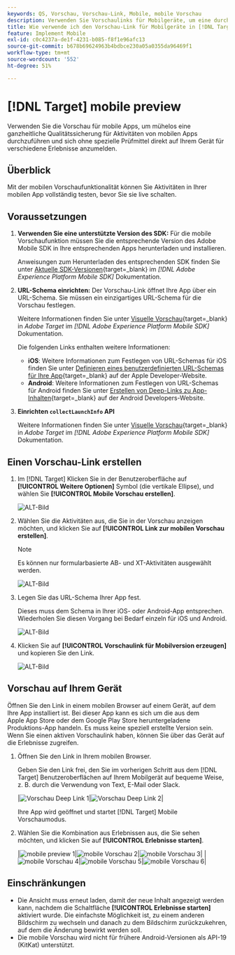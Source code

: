 ```yaml
---
keywords: QS, Vorschau, Vorschau-Link, Mobile, mobile Vorschau
description: Verwenden Sie Vorschaulinks für Mobilgeräte, um eine durchgängige Qualitätssicherung für Aktivitäten mobiler Apps durchzuführen. Sie können sich ohne spezielle Testgeräte für verschiedene Erlebnisse anmelden.
title: Wie verwende ich den Vorschau-Link für Mobilgeräte in [!DNL Target] Mobil?
feature: Implement Mobile
exl-id: c0c4237a-de1f-4231-b085-f8f1e96afc13
source-git-commit: b678b69624963b4bdbce230a05a0355da96469f1
workflow-type: tm+mt
source-wordcount: '552'
ht-degree: 51%

---
```


# [!DNL Target] mobile preview

Verwenden Sie die Vorschau für mobile Apps, um mühelos eine ganzheitliche Qualitätssicherung für Aktivitäten von mobilen Apps durchzuführen und sich ohne spezielle Prüfmittel direkt auf Ihrem Gerät für verschiedene Erlebnisse anzumelden.

## Überblick

Mit der mobilen Vorschaufunktionalität können Sie Aktivitäten in Ihrer mobilen App vollständig testen, bevor Sie sie live schalten.

## Voraussetzungen 

1. **Verwenden Sie eine unterstützte Version des SDK:** Für die mobile Vorschaufunktion müssen Sie die entsprechende Version des Adobe Mobile SDK in Ihre entsprechenden Apps herunterladen und installieren.

   Anweisungen zum Herunterladen des entsprechenden SDK finden Sie unter [Aktuelle SDK-Versionen](https://developer.adobe.com/client-sdks/documentation/current-sdk-versions/){target=_blank} im *[!DNL Adobe Experience Platform Mobile SDK]* Dokumentation.

1. **URL-Schema einrichten:** Der Vorschau-Link öffnet Ihre App über ein URL-Schema. Sie müssen ein einzigartiges URL-Schema für die Vorschau festlegen.

   Weitere Informationen finden Sie unter [Visuelle Vorschau](https://developer.adobe.com/client-sdks/documentation/adobe-target/#visual-preview){target=_blank} in *Adobe Target* im *[!DNL Adobe Experience Platform Mobile SDK]* Dokumentation.

   Die folgenden Links enthalten weitere Informationen:

   * **iOS**: Weitere Informationen zum Festlegen von URL-Schemas für iOS finden Sie unter [Definieren eines benutzerdefinierten URL-Schemas für Ihre App](https://developer.apple.com/documentation/xcode/defining-a-custom-url-scheme-for-your-app){target=_blank} auf der Apple Developer-Website.
   * **Android**: Weitere Informationen zum Festlegen von URL-Schemas für Android finden Sie unter [Erstellen von Deep-Links zu App-Inhalten](https://developer.android.com/training/app-links/deep-linking){target=_blank} auf der Android Developers-Website.

1. **Einrichten `collectLaunchInfo` API**

   Weitere Informationen finden Sie unter [Visuelle Vorschau](https://developer.adobe.com/client-sdks/documentation/adobe-target/#visual-preview){target=_blank} in *Adobe Target* im *[!DNL Adobe Experience Platform Mobile SDK]* Dokumentation.

## Einen Vorschau-Link erstellen

1. Im [!DNL Target] Klicken Sie in der Benutzeroberfläche auf **[!UICONTROL Weitere Optionen]** Symbol (die vertikale Ellipse), und wählen Sie **[!UICONTROL Mobile Vorschau erstellen]**.

   ![ALT-Bild](assets/mobile-preview-create.png)

1. Wählen Sie die Aktivitäten aus, die Sie in der Vorschau anzeigen möchten, und klicken Sie auf **[!UICONTROL Link zur mobilen Vorschau erstellen]**.

   >[!NOTE]
   >
   >Es können nur formularbasierte AB- und XT-Aktivitäten ausgewählt werden.

   ![ALT-Bild](assets/mobile-preview-select-activities.png)

1. Legen Sie das URL-Schema Ihrer App fest.

   Dieses muss dem Schema in Ihrer iOS- oder Android-App entsprechen. Wiederholen Sie diesen Vorgang bei Bedarf einzeln für iOS und Android.

   ![ALT-Bild](assets/mobile-preview-enter-url-scheme.png)

1. Klicken Sie auf **[!UICONTROL Vorschaulink für Mobilversion erzeugen]** und kopieren Sie den Link.

   ![ALT-Bild](assets/mobile-preview-generate-and-copy.png)

## Vorschau auf Ihrem Gerät

Öffnen Sie den Link in einem mobilen Browser auf einem Gerät, auf dem Ihre App installiert ist. Bei dieser App kann es sich um die aus dem Apple App Store oder dem Google Play Store heruntergeladene Produktions-App handeln. Es muss keine speziell erstellte Version sein. Wenn Sie einen aktiven Vorschaulink haben, können Sie über das Gerät auf die Erlebnisse zugreifen.

1. Öffnen Sie den Link in Ihrem mobilen Browser.

   Geben Sie den Link frei, den Sie im vorherigen Schritt aus dem [!DNL Target] Benutzeroberflächen auf Ihrem Mobilgerät auf bequeme Weise, z. B. durch die Verwendung von Text, E-Mail oder Slack.

   |![Vorschau Deep Link 1](assets/mobile-preview-open-deeplink.png)|![Vorschau Deep Link 2](assets/mobile-preview-open-app.png)|

   Ihre App wird geöffnet und startet [!DNL Target] Mobile Vorschaumodus.

1. Wählen Sie die Kombination aus Erlebnissen aus, die Sie sehen möchten, und klicken Sie auf **[!UICONTROL Erlebnisse starten]**.

   |![mobile preview 1](assets/mobile-preview-experience-selection-1.png)|![mobile Vorschau 2](assets/mobile-preview-experience-result-1-france.png)|![mobile Vorschau 3](assets/mobile-preview-experience-result-1-shipfree.png)|
|![mobile Vorschau 4](assets/mobile-preview-experience-selection-2.png)|![mobile Vorschau 5](assets/mobile-preview-experience-result-2-aus.png)|![mobile Vorschau 6](assets/mobile-preview-experience-result-2-10off.png)|

## Einschränkungen  

* Die Ansicht muss erneut laden, damit der neue Inhalt angezeigt werden kann, nachdem die Schaltfläche **[!UICONTROL Erlebnisse starten]** aktiviert wurde. Die einfachste Möglichkeit ist, zu einem anderen Bildschirm zu wechseln und danach zu dem Bildschirm zurückzukehren, auf dem die Änderung bewirkt werden soll.
* Die mobile Vorschau wird nicht für frühere Android-Versionen als API-19 (KitKat) unterstützt.
